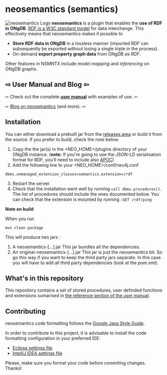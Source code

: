 # neosemantics (semantics)
![neosemantics Logo](https://s3.amazonaws.com/dev.assets.neo4j.com/wp-content/uploads/nsmntx-logo.png)
**neosemantics** is a plugin that enables the **use of RDF in ONgDB**. [RDF is a W3C standard model](https://www.w3.org/RDF/) for data interchange.
This effectively means that neosemantics makes it possible to

* **Store RDF data in ONgDB** in a
lossless manner (imported RDF can subsequently be exported without losing a single triple in the process).
* On-demand **export property graph data** from ONgDB *as RDF*.

Other features in NSMNTX include *model mapping* and *inferencing* on ONgDB graphs.

## ⇨ User Manual and Blog ⇦ 

⇨ Check out the complete **[user manual](https://ongdb-contrib.github.io/neosemantics-docs/)** with examples of use. ⇦

⇨ [Blog on neosemantics](https://jbarrasa.com/category/graph-rdf/) (and more). ⇦

## Installation
 
You can either download a prebuilt jar from the [releases area](https://github.com/ongdb-contrib/neosemantics/releases) or build it from the source. If you prefer to build, check the note below.

1. Copy the  the jar(s) in the <NEO_HOME>/plugins directory of your ONgDB instance. (**note:** If you're going to use the JSON-LD serialisation format for RDF, you'll need to include also [APOC](https://graphfoundation.github.io/ongdb-apoc/))
2. Add the following line to your <NEO_HOME>/conf/neo4j.conf

  ```
  dbms.unmanaged_extension_classes=semantics.extension=/rdf
  ```
  
3. Restart the server. 
4. Check that the installation went well by running `call dbms.procedures()`. The list of procedures should include the ones documented below.
You can check that the extension is mounted by running `:GET /rdf/ping`



**Note on build**

When you run
  ```
  mvn clean package
  ```
This will produce two jars :
  1. A neosemantics-[...].jar This jar bundles all the dependencies.
  2. An original-neosemantics-[...].jar This jar is just the neosemantics bit. So go this way if you want to keep the third party jars separate. In this case you will have to add all third party dependencies (look at the pom.xml). 
  

## What's in this repository
This repository contains a set of stored procedures, user definded functions and extensions sumarised in [the reference section of the user manual](https://ongdb-contrib.github.io/neosemantics-docs/#Reference).

## Contributing

neosemantics code formatting follows the [Google Java Style Guide](https://google.github.io/styleguide/javaguide.html).

In order to contribute to this project, it is advisable to install the code formatting configuration in your preferred IDE:
* [Eclipse settings file](https://github.com/google/styleguide/blob/gh-pages/eclipse-java-google-style.xml)
* [IntelliJ IDEA settings file](https://github.com/google/styleguide/blob/gh-pages/eclipse-java-google-style.xml)

Please, make sure you format your code before commiting changes. Thanks!
